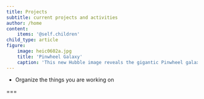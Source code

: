 ```yaml
---
title: Projects
subtitle: current projects and activities
author: /home
content:
    items: '@self.children'
child_type: article
figure:
    image: heic0602a.jpg
    title: 'Pinwheel Galaxy'
    caption: 'This new Hubble image reveals the gigantic Pinwheel galaxy, one of the best known examples of "grand design spirals", and its supergiant star-forming regions in unprecedented detail. The image is the largest and most detailed photo of a spiral galaxy ever taken with Hubble.'
---
```


- Organize the things you are working on

===
